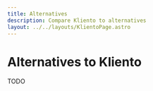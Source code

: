 ```yaml
---
title: Alternatives
description: Compare Kliento to alternatives
layout: ../../layouts/KlientoPage.astro
---
```


# Alternatives to Kliento

TODO
